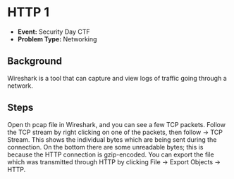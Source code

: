 # HTTP 1
* **Event:** Security Day CTF
* **Problem Type:** Networking

## Background
Wireshark is a tool that can capture and view logs of traffic going through a network. 

## Steps
Open th pcap file in Wireshark, and you can see a few TCP packets. Follow the TCP stream by right clicking on one of the packets, then follow -> TCP Stream. This shows the individual bytes which are being sent during the connection. On the bottom there are some unreadable bytes; this is because the HTTP connection is gzip-encoded. You can export the file which was transmitted through HTTP by clicking File -> Export Objects -> HTTP.